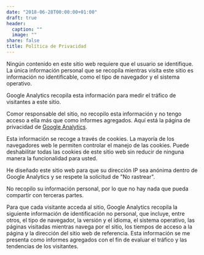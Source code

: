 ```yaml
---
date: "2018-06-28T00:00:00+01:00"
draft: true
header:
  caption: ""
  image: ""
share: false
title: Política de Privacidad
---
```


Ningún contenido en este sitio web requiere que el usuario se identifique. La única información personal que se recopila mientras visita este sitio es información no identificable, como el tipo de navegador y el sistema operativo. 

Google Analytics recopila esta información para medir el tráfico de visitantes a este sitio.

Comor responsable del sitio, no recopilo esta información y no tengo acceso a ella más que como informes agregados. Aquí está la página de privacidad de [Google Analytics](https://support.google.com/analytics/answer/2838718?hl=es). 

Esta información se recoge a través de cookies. La mayoría de los navegadores web le permiten controlar el manejo de las cookies. Puede deshabilitar todas las cookies de este sitio web sin reducir de ninguna manera la funcionalidad para usted.

He diseñado este sitio web para que su dirección IP sea anónima dentro de Google Analytics y se respete la solicitud de "No rastrear".

No recopilo su información personal, por lo que no hay nada que pueda compartir con terceras partes.

Para que cada visitante acceda al sitio, Google Analytics recopila la siguiente información de identificación no personal, que incluye, entre otros, el tipo de navegador, la versión y el idioma, el sistema operativo, las páginas visitadas mientras navega por el sitio, los tiempos de acceso a la página y la dirección del sitio web de referencia. Esta información se me presenta como informes agregados con el fin de evaluar el tráfico y las tendencias de los visitantes.

